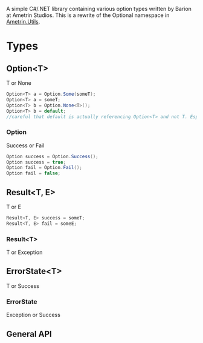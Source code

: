 A simple C#/.NET library containing various option types written by Barion at Ametrin Studios.
This is a rewrite of the Optional namespace in [Ametrin.Utils](https://github.com/BarionLP/Ametrin.Utils).

# Types
## Option\<T>
T or None
```csharp
Option<T> a = Option.Some(someT);
Option<T> a = someT;
Option<T> b = Option.None<T>();
Option<T> b = default; 
//careful that default is actually referencing Option<T> and not T. Especially in conditional assignments.
```
### Option 
Success or Fail
```csharp
Option success = Option.Success();
Option success = true;
Option fail = Option.Fail();
Option fail = false;
```
## Result\<T, E>
T or E
```csharp
Result<T, E> success = someT;
Result<T, E> fail = someE;
```
### Result\<T>
T or Exception
## ErrorState\<T>
T or Success
### ErrorState
Exception or Success

## General API